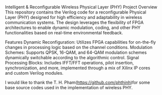 Intelligent & Reconfigurable Wireless Physical Layer (PHY)
Project Overview
This repository contains the Verilog code for a reconfigurable Physical Layer (PHY) designed for high efficiency and adaptability in wireless communication systems. The design leverages the flexibility of FPGA architectures to enable dynamic modulation, coding, and other PHY functionalities based on real-time environmental feedback.

Features
Dynamic Reconfiguration: Utilizes FPGA capabilities for on-the-fly changes in processing logic based on the channel conditions.
Modulation Schemes: Supports QPSK, 16-QAM, and 64-QAM modulation schemes dynamically switchable according to the algorithmic control.
Signal Processing Blocks: Includes IFFT/FFT operations, pilot insertion, synchronization, and more, implemented through a mix of Xilinx IP cores and custom Verilog modules.

I would like to thank the T. H. Pham(https://github.com/phthinh)for some base source codes used in the implementation of wireless PHY.
